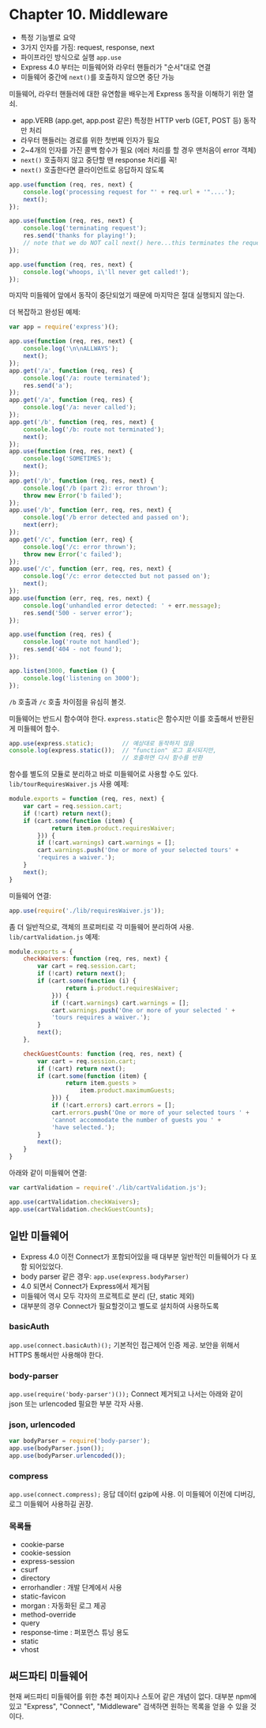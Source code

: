 # Chapter 10. Middleware

- 특정 기능별로 요약
- 3가지 인자를 가짐: request, response, next
- 파이프라인 방식으로 실행 `app.use`
- Express 4.0 부터는 미들웨어와 라우터 핸들러가 "순서"대로 연결
- 미들웨어 중간에 `next()`를 호출하지 않으면 중단 가능

미들웨어, 라우터 핸들러에 대한 유연함을 배우는게 Express 동작을 이해하기 위한 열쇠. 
- app.VERB (app.get, app.post 같은) 특정한 HTTP verb (GET, POST 등) 동작만 처리
- 라우터 핸들러는 경로를 위한 첫번째 인자가 필요
- 2~4개의 인자를 가진 콜백 함수가 필요 (에러 처리를 할 경우 맨처음이 error 객체)
- `next()` 호출하지 않고 중단할 땐 response 처리를 꼭!
- `next()` 호출한다면 클라이언트로 응답하지 않도록

```javascript
app.use(function (req, res, next) {
    console.log('processing request for "' + req.url + '"....');
    next();
});

app.use(function (req, res, next) {
    console.log('terminating request');
    res.send('thanks for playing!');
    // note that we do NOT call next() here...this terminates the request
});

app.use(function (req, res, next) {
    console.log('whoops, i\'ll never get called!');
});
```

마지막 미들웨어 앞에서 동작이 중단되었기 때문에 마지막은 절대 실행되지 않는다.

더 복잡하고 완성된 예제:

```javascript
var app = require('express')();

app.use(function (req, res, next) {
    console.log('\n\nALLWAYS');
    next();
});
app.get('/a', function (req, res) {
    console.log('/a: route terminated');
    res.send('a');
});
app.get('/a', function (req, res) {
    console.log('/a: never called');
});
app.get('/b', function (req, res, next) {
    console.log('/b: route not terminated');
    next();
});
app.use(function (req, res, next) {
    console.log('SOMETIMES');
    next();
});
app.get('/b', function (req, res, next) {
    console.log('/b (part 2): error thrown');
    throw new Error('b failed');
});
app.use('/b', function (err, req, res, next) {
    console.log('/b error detected and passed on');
    next(err);
});
app.get('/c', function (err, req) {
    console.log('/c: error thrown');
    throw new Error('c failed');
});
app.use('/c', function (err, req, res, next) {
    console.log('/c: error deteccted but not passed on');
    next();
});
app.use(function (err, req, res, next) {
    console.log('unhandled error detected: ' + err.message);
    res.send('500 - server error');
});

app.use(function (req, res) {
    console.log('route not handled');
    res.send('404 - not found');
});

app.listen(3000, function () {
    console.log('listening on 3000');
});
```

`/b` 호출과 `/c` 호출 차이점을 유심히 볼것.

미들웨어는 반드시 함수여야 한다. `express.static`은 함수지만 이를 호출해서 반환된게 미들웨어 함수.

```javascript
app.use(express.static);        // 예상대로 동작하지 않음
console.log(express.static());  // "function" 로그 표시되지만,
                                // 호출하면 다시 함수를 반환
```

함수를 별도의 모듈로 분리하고 바로 미들웨어로 사용할 수도 있다. `lib/tourRequiresWaiver.js` 사용 예제:

```javascript
module.exports = function (req, res, next) {
    var cart = req.session.cart;
    if (!cart) return next();
    if (cart.some(function (item) {
            return item.product.requiresWaiver;
        })) {
        if (!cart.warnings) cart.warnings = [];
        cart.warnings.push('One or more of your selected tours' +
        'requires a waiver.');
    }
    next();
}
```

미들웨어 연결:

```javascript
app.use(require('./lib/requiresWaiver.js')); 
```

좀 더 일반적으로, 객체의 프로퍼티로 각 미들웨어 분리하여 사용. `lib/cartValidation.js` 예제:

```javascript
module.exports = {
    checkWaivers: function (req, res, next) {
        var cart = req.session.cart;
        if (!cart) return next();
        if (cart.some(function (i) {
                return i.product.requiresWaiver;
            })) {
            if (!cart.warnings) cart.warnings = [];
            cart.warnings.push('One or more of your selected ' +
            'tours requires a waiver.');
        }
        next();
    },

    checkGuestCounts: function (req, res, next) {
        var cart = req.session.cart;
        if (!cart) return next();
        if (cart.some(function (item) {
                return item.guests >
                    item.product.maximumGuests;
            })) {
            if (!cart.errors) cart.errors = [];
            cart.errors.push('One or more of your selected tours ' +
            'cannot accommodate the number of guests you ' +
            'have selected.');
        }
        next();
    }
}
```

아래와 같이 미들웨어 연결:

```javascript
var cartValidation = require('./lib/cartValidation.js');

app.use(cartValidation.checkWaivers);
app.use(cartValidation.checkGuestCounts);
```

## 일반 미들웨어

- Express 4.0 이전 Connect가 포함되어있을 때 대부분 일반적인 미들웨어가 다 포함 되어있었다.
- body parser 같은 경우: `app.use(express.bodyParser)`
- 4.0 되면서 Connect가 Express에서 제거됨 
- 미들웨어 역시 모두 각자의 프로젝트로 분리 (단, static 제외)
- 대부분의 경우 Connect가 필요할것이고 별도로 설치하여 사용하도록

### basicAuth
```app.use(connect.basicAuth)();```
기본적인 접근제어 인증 제공. 보안을 위해서 HTTPS 통해서만 사용해야 한다.


### body-parser
```app.use(require('body-parser')());```
Connect 제거되고 나서는 아래와 같이 json 또는 urlencoded 필요한 부분 각자 사용.

### json, urlencoded
```javascript
var bodyParser = require('body-parser');
app.use(bodyParser.json());
app.use(bodyParser.urlencoded());
```

### compress
```app.use(connect.compress);```
응답 데이터 gzip에 사용. 이 미들웨어 이전에 디버깅, 로그 미들웨어 사용하길 권장.

### 목록들
- cookie-parse
- cookie-session
- express-session
- csurf
- directory
- errorhandler : 개발 단계에서 사용
- static-favicon
- morgan : 자동화된 로그 제공
- method-override
- query
- response-time : 퍼포먼스 튜닝 용도
- static
- vhost

## 써드파티 미들웨어

현재 써드파티 미들웨어를 위한 추천 페이지나 스토어 같은 개념이 없다. 
대부분 npm에 있고 "Express", "Connect", "Middleware" 검색하면 원하는 목록을 얻을 수 있을 것이다.   
